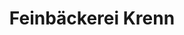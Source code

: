 ---
title: "Feinbäckerei Krenn"
url: /waidhofen-an-der-ybbs/feinbaeckerei-krenn/
shop: Konditorei
---
